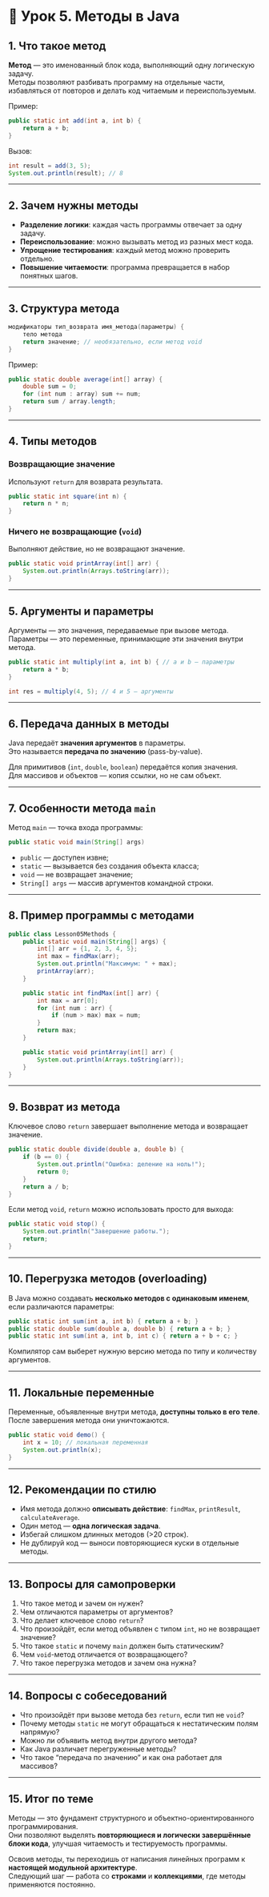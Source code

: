 # 🧠 Урок 5. Методы в Java

## 1. Что такое метод

**Метод** — это именованный блок кода, выполняющий одну логическую задачу.  
Методы позволяют разбивать программу на отдельные части, избавляться от повторов и делать код читаемым и переиспользуемым.

Пример:
```java
public static int add(int a, int b) {
    return a + b;
}
```

Вызов:
```java
int result = add(3, 5);
System.out.println(result); // 8
```

---

## 2. Зачем нужны методы

- **Разделение логики**: каждая часть программы отвечает за одну задачу.  
- **Переиспользование**: можно вызывать метод из разных мест кода.  
- **Упрощение тестирования**: каждый метод можно проверить отдельно.  
- **Повышение читаемости**: программа превращается в набор понятных шагов.

---

## 3. Структура метода

```java
модификаторы тип_возврата имя_метода(параметры) {
    тело метода
    return значение; // необязательно, если метод void
}
```

Пример:
```java
public static double average(int[] array) {
    double sum = 0;
    for (int num : array) sum += num;
    return sum / array.length;
}
```

---

## 4. Типы методов

### Возвращающие значение
Используют `return` для возврата результата.
```java
public static int square(int n) {
    return n * n;
}
```

### Ничего не возвращающие (`void`)
Выполняют действие, но не возвращают значение.
```java
public static void printArray(int[] arr) {
    System.out.println(Arrays.toString(arr));
}
```

---

## 5. Аргументы и параметры

Аргументы — это значения, передаваемые при вызове метода.  
Параметры — это переменные, принимающие эти значения внутри метода.

```java
public static int multiply(int a, int b) { // a и b — параметры
    return a * b;
}

int res = multiply(4, 5); // 4 и 5 — аргументы
```

---

## 6. Передача данных в методы

Java передаёт **значения аргументов** в параметры.  
Это называется **передача по значению** (pass-by-value).

Для примитивов (`int`, `double`, `boolean`) передаётся копия значения.  
Для массивов и объектов — копия ссылки, но не сам объект.

---

## 7. Особенности метода `main`

Метод `main` — точка входа программы:
```java
public static void main(String[] args)
```
- `public` — доступен извне;
- `static` — вызывается без создания объекта класса;
- `void` — не возвращает значение;
- `String[] args` — массив аргументов командной строки.

---

## 8. Пример программы с методами

```java
public class Lesson05Methods {
    public static void main(String[] args) {
        int[] arr = {1, 2, 3, 4, 5};
        int max = findMax(arr);
        System.out.println("Максимум: " + max);
        printArray(arr);
    }

    public static int findMax(int[] arr) {
        int max = arr[0];
        for (int num : arr) {
            if (num > max) max = num;
        }
        return max;
    }

    public static void printArray(int[] arr) {
        System.out.println(Arrays.toString(arr));
    }
}
```

---

## 9. Возврат из метода

Ключевое слово `return` завершает выполнение метода и возвращает значение.

```java
public static double divide(double a, double b) {
    if (b == 0) {
        System.out.println("Ошибка: деление на ноль!");
        return 0;
    }
    return a / b;
}
```

Если метод `void`, `return` можно использовать просто для выхода:
```java
public static void stop() {
    System.out.println("Завершение работы.");
    return;
}
```

---

## 10. Перегрузка методов (overloading)

В Java можно создавать **несколько методов с одинаковым именем**, если различаются параметры:

```java
public static int sum(int a, int b) { return a + b; }
public static double sum(double a, double b) { return a + b; }
public static int sum(int a, int b, int c) { return a + b + c; }
```

Компилятор сам выберет нужную версию метода по типу и количеству аргументов.

---

## 11. Локальные переменные

Переменные, объявленные внутри метода, **доступны только в его теле**.  
После завершения метода они уничтожаются.

```java
public static void demo() {
    int x = 10; // локальная переменная
    System.out.println(x);
}
```

---

## 12. Рекомендации по стилю

- Имя метода должно **описывать действие**: `findMax`, `printResult`, `calculateAverage`.  
- Один метод — **одна логическая задача**.  
- Избегай слишком длинных методов (>20 строк).  
- Не дублируй код — выноси повторяющиеся куски в отдельные методы.

---

## 13. Вопросы для самопроверки

1. Что такое метод и зачем он нужен?  
2. Чем отличаются параметры от аргументов?  
3. Что делает ключевое слово `return`?  
4. Что произойдёт, если метод объявлен с типом `int`, но не возвращает значение?  
5. Что такое `static` и почему `main` должен быть статическим?  
6. Чем `void`-метод отличается от возвращающего?  
7. Что такое перегрузка методов и зачем она нужна?  

---

## 14. Вопросы с собеседований

- Что произойдёт при вызове метода без `return`, если тип не `void`?  
- Почему методы `static` не могут обращаться к нестатическим полям напрямую?  
- Можно ли объявить метод внутри другого метода?  
- Как Java различает перегруженные методы?  
- Что такое “передача по значению” и как она работает для массивов?

---

## 15. Итог по теме

Методы — это фундамент структурного и объектно-ориентированного программирования.  
Они позволяют выделять **повторяющиеся и логически завершённые блоки кода**, улучшая читаемость и тестируемость программы.

Освоив методы, ты переходишь от написания линейных программ к **настоящей модульной архитектуре**.  
Следующий шаг — работа со **строками** и **коллекциями**, где методы применяются постоянно.
